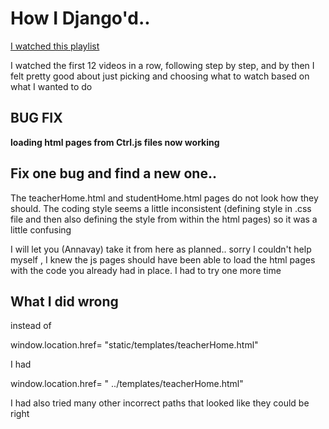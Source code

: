 # How I Django'd..

[I watched this playlist](https://www.youtube.com/playlist?list=PLEsfXFp6DpzTD1BD1aWNxS2Ep06vIkaeW "YouTube playlist")

I watched the first 12 videos in a row, following step by step, and by then I felt pretty good about just picking and choosing what to watch based on what I wanted to do

## BUG FIX
 **loading html pages from Ctrl.js files now working**
## Fix one bug and find a new one..
The teacherHome.html and studentHome.html pages do not look how they should. The coding style seems a little inconsistent (defining style in .css file and then also defining the style from within the html pages) so it was a little confusing

I will let you (Annavay) take it from here as planned.. sorry I couldn't help myself , I knew the js pages should have been able to load the html pages with the code you already had in place. I had to try one more time

## What I did wrong
instead of

 window.location.href= "static/templates/teacherHome.html"

 I had

 window.location.href= " ../templates/teacherHome.html"
 
I had also tried many other incorrect paths that looked like they could be right
